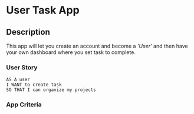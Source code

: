 # User Task App

## Description

This app will let you create an account and become a _'User'_ and then have your own dashboard where you set task to complete.


### User Story
```
AS A user
I WANT to create task
SO THAT I can organize my projects
```

### App Criteria